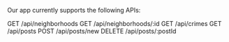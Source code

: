 Our app currently supports the following APIs:

GET /api/neighborhoods
GET /api/neighborhoods/:id
GET /api/crimes
GET /api/posts
POST /api/posts/new
DELETE /api/posts/:postId